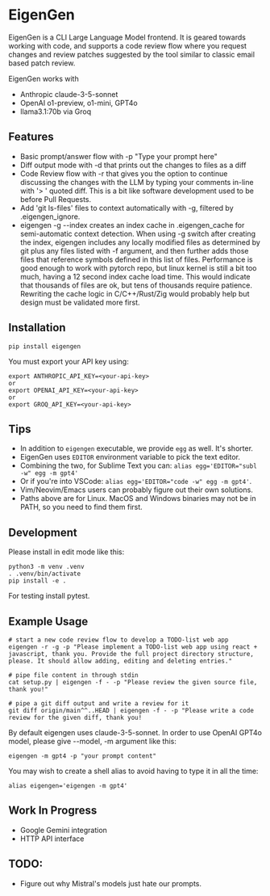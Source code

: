 EigenGen
========

EigenGen is a CLI Large Language Model frontend. It is geared towards working with code,
and supports a code review flow where you request changes and review patches suggested
by the tool similar to classic email based patch review.

EigenGen works with 
  - Anthropic claude-3-5-sonnet
  - OpenAI o1-preview, o1-mini, GPT4o
  - llama3.1:70b via Groq

## Features

  - Basic prompt/answer flow with -p "Type your prompt here"
  - Diff output mode with -d that prints out the changes to files as a diff
  - Code Review flow with -r that gives you the option to continue discussing the changes with the LLM
    by typing your comments in-line with '> ' quoted diff. This is a bit like software development used to be before Pull Requests.
  - Add 'git ls-files' files to context automatically with -g, filtered by .eigengen_ignore.
  - eigengen -g --index creates an index cache in .eigengen_cache for semi-automatic context detection. When
    using -g switch after creating the index, eigengen includes any locally modified files as determined by git
    plus any files listed with -f argument, and then further adds those files that reference symbols defined in
    this list of files. Performance is good enough to work with pytorch repo, but linux kernel is still a bit too much,
    having a 12 second index cache load time. This would indicate that thousands of files are ok, but tens of thousands
    require patience. Rewriting the cache logic in C/C++/Rust/Zig would probably help but design must be validated
    more first.


## Installation
```
pip install eigengen
```

You must export your API key using:
```
export ANTHROPIC_API_KEY=<your-api-key>
or
export OPENAI_API_KEY=<your-api-key>
or
export GROQ_API_KEY=<your-api-key>
```

## Tips

  - In addition to `eigengen` executable, we provide `egg` as well. It's shorter.
  - EigenGen uses `EDITOR` environment variable to pick the text editor.
  - Combining the two, for Sublime Text you can: `alias egg='EDITOR="subl -w" egg -m gpt4'`
  - Or if you're into VSCode: `alias egg='EDITOR="code -w" egg -m gpt4'`.
  - Vim/Neovim/Emacs users can probably figure out their own solutions.
  - Paths above are for Linux. MacOS and Windows binaries may not be in PATH, so you need to find them first.

## Development

Please install in edit mode like this:
```
python3 -m venv .venv
. .venv/bin/activate
pip install -e .
```

For testing install pytest.


## Example Usage

```
# start a new code review flow to develop a TODO-list web app
eigengen -r -g -p "Please implement a TODO-list web app using react + javascript, thank you. Provide the full project directory structure, please. It should allow adding, editing and deleting entries."

# pipe file content in through stdin
cat setup.py | eigengen -f - -p "Please review the given source file, thank you!"

# pipe a git diff output and write a review for it
git diff origin/main^^..HEAD | eigengen -f - -p "Please write a code review for the given diff, thank you!
```

By default eigengen uses claude-3-5-sonnet. In order to use OpenAI GPT4o model, please give --model, -m argument
like this:
```
eigengen -m gpt4 -p "your prompt content"
```

You may wish to create a shell alias to avoid having to type it in all the time:
```.bashrc
alias eigengen='eigengen -m gpt4'
```

## Work In Progress
  - Google Gemini integration
  - HTTP API interface

## TODO:
  - Figure out why Mistral's models just hate our prompts.


